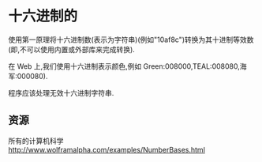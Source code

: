 # 十六进制的

使用第一原理将十六进制数(表示为字符串)(例如"10af8c")转换为其十进制等效数(即,不可以使用内置或外部库来完成转换).

在 Web 上,我们使用十六进制表示颜色,例如 Green:008000,TEAL:008080,海军:000080).

程序应该处理无效十六进制字符串.

[help-page]: https://exercism.io/tracks/rust/learning
[modules]: https://doc.rust-lang.org/book/ch07-00-modules.html
[cargo]: https://doc.rust-lang.org/book/ch14-00-more-about-cargo.html
[rust-tests]: https://doc.rust-lang.org/book/ch11-02-running-tests.html

## 资源

所有的计算机科学<http://www.wolframalpha.com/examples/NumberBases.html>
